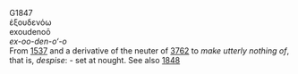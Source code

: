<body>
  <p>G1847<br>  ἐξουδενόω  <br> exoudenoō  <br><i>ex-oo-den-o‘-o </i><br>From <a href="g1537.htm">1537</a> and a derivative of the neuter of <a href="g3762.htm">3762</a>  to <i>make</i> <i>utterly</i> <i>nothing</i> <i>of</i>, that is, <i>despise</i>: - set at nought. See also <a href="g1848.htm">1848</a> <br></p>
 </body>